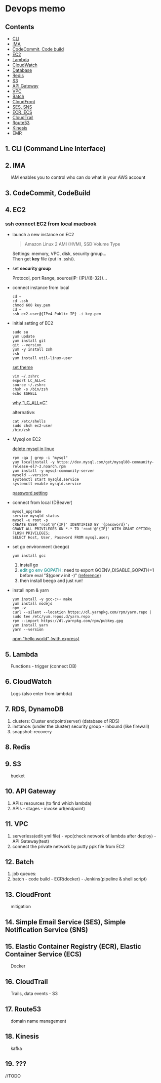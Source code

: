 # Devops memo

## Contents

- [CLI](#1-CLI-command-line-interface)
- [IMA](#2-IMA)
- [CodeCommit, Code build](#3-codeCommit-codeBuild)
- [EC2](#4-EC2)
- [Lambda](#5-Lambda)
- [CloudWatch](#6-CloudWatch)
- [Database](#7-RDS-DynamoDB)
- [Redis](#8-Redis)
- [S3](#9-S3)
- [API Gateway](#10-API-gateway)
- [VPC](#11-VPC)
- [Batch](#12-Batch)
- [CloudFront](#13-CloudFront)
- [SES, SNS](#14-simple-email-service-SES-simple-notification-service-SNS)
- [ECR, ECS](#15-elastic-container-registry-ECR-elastic-container-service-ECS)
- [CloudTrail](#16-CloudTrail)
- [Route53](#17-Route53)
- [Kinesis](#18-Kinesis)
- EMR

## 1. CLI (Command Line Interface)

## 2. IMA

&emsp; IAM enables you to control who can do what in your AWS account

## 3. CodeCommit, CodeBuild

## 4. EC2

### ssh connect EC2 from local macbook

- launch a new instance on EC2

  > Amazon Linux 2 AMI (HVM), SSD Volume Type

  Settings: memory, VPC, disk, security group...  
  Then get <strong>key</strong> file (put in .ssh/).

- set <strong>security group</strong>

  Protocol, port Range, source(IP: {IP}/{8-32})...

- connect instance from local

  <pre><code>cd ~
  cd .ssh
  chmod 600 key.pem
  cd ~
  ssh ec2-user@{IPv4 Public IP} -i key.pem</code></pre>

- initial setting of EC2

  <pre><code>sudo su
  yum update
  yum install git
  git --version
  yum -y install zsh
  zsh
  yum install util-linux-user</code></pre>

  [set theme](https://qiita.com/jesus_isao/items/f440d5980832f3628567)

  <pre><code>vim ~/.zshrc
  export LC_ALL=C
  source ~/.zshrc
  chsh -s /bin/zsh
  echo $SHELL</code></pre>

  [why "LC_ALL=C"](http://tihiro.hatenablog.com/entry/2017/10/12/075555)

  alternative:
  <pre><code>cat /etc/shells
  sudo chsh ec2-user
  /bin/zsh</code></pre>

- Mysql on EC2

  [delete mysql in linux](https://help.cloud66.com/maestro/how-to-guides/databases/shells/uninstall-mysql.html)

  <pre><code>rpm -qa | grep -i "mysql"
  yum localinstall -y https://dev.mysql.com/get/mysql80-community-release-el7-3.noarch.rpm
  yum install -y mysql-community-server
  mysqld --version
  systemctl start mysqld.service
  systemctl enable mysqld.service</code></pre>

  [password setting](https://qiita.com/ymasaoka/items/7dc131dc98ba10a39854)

- connect from local (DBeaver)

  <pre><code>mysql_upgrade
  service mysqld status
  mysql -u root -p
  CREATE USER 'root'@'{IP}' IDENTIFIED BY '{password}';
  GRANT ALL PRIVILEGES ON *.* TO 'root'@'{IP}' WITH GRANT OPTION;
  FLUSH PRIVILEGES;
  SELECT Host, User, Password FROM mysql.user;</code></pre>

- set go environment (beego)

  <pre><code>yum install gcc</code></pre>

  1. install go
  2. <span style="color:Teal">edit go env GOPATH:</span>
  need to export GOENV_DISABLE_GOPATH=1 before eval "$(goenv init -)" [(reference)](https://github.com/syndbg/goenv/issues/72)
  3. then install beego and just run!

- install npm & yarn

  <pre><code>yum install -y gcc-c++ make
  yum install nodejs
  npm -v
  curl --silent --location https://dl.yarnpkg.com/rpm/yarn.repo | sudo tee /etc/yum.repos.d/yarn.repo
  rpm --import https://dl.yarnpkg.com/rpm/pubkey.gpg
  yum install yarn
  yarn --version
  </code></pre>

  [npm "hello world" (with express)](https://medium.com/@adnanrahic/hello-world-app-with-node-js-and-express-c1eb7cfa8a30)

## 5. Lambda

&emsp; Functions - trigger (connect DB)

## 6. CloudWatch

&emsp; Logs (also enter from lambda)

## 7. RDS, DynamoDB

1. clusters: Cluster endpoint(server) (database of RDS)
2. instance: (under the cluster) security group - inbound (like firewall)
3. snapshot: recovery

## 8. Redis

## 9. S3

&emsp; bucket

## 10. API Gateway

1. APIs: resources (to find which lambda)
2. APIs - stages - invoke url(endpoint)

## 11. VPC

1. serverless(edit yml file) - vpc(check network of lambda after deploy) - API Gateway(test)
2. connect the private network by putty ppk file from EC2

## 12. Batch

1. job queues:
2. batch - code build - ECR(docker) - Jenkins(pipeline & shell script)

## 13. CloudFront

&emsp;  mitigation

## 14. Simple Email Service (SES), Simple Notification Service (SNS)

## 15. Elastic Container Registry (ECR), Elastic Container Service (ECS)

&emsp; Docker

## 16. CloudTrail

&emsp; Trails, data events - S3

## 17. Route53

&emsp; domain name management

## 18. Kinesis

&emsp; kafka

## 19. ???

//TODO
